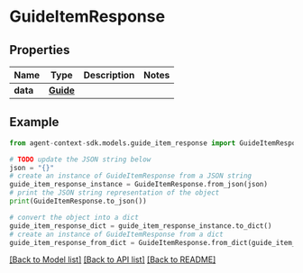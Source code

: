 # GuideItemResponse


## Properties

Name | Type | Description | Notes
------------ | ------------- | ------------- | -------------
**data** | [**Guide**](Guide.md) |  | 

## Example

```python
from agent-context-sdk.models.guide_item_response import GuideItemResponse

# TODO update the JSON string below
json = "{}"
# create an instance of GuideItemResponse from a JSON string
guide_item_response_instance = GuideItemResponse.from_json(json)
# print the JSON string representation of the object
print(GuideItemResponse.to_json())

# convert the object into a dict
guide_item_response_dict = guide_item_response_instance.to_dict()
# create an instance of GuideItemResponse from a dict
guide_item_response_from_dict = GuideItemResponse.from_dict(guide_item_response_dict)
```
[[Back to Model list]](../README.md#documentation-for-models) [[Back to API list]](../README.md#documentation-for-api-endpoints) [[Back to README]](../README.md)


